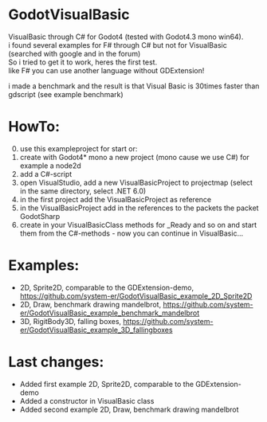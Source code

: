 # GodotVisualBasic    
VisualBasic through C# for Godot4 (tested with Godot4.3 mono win64).   
i found several examples for F# through C# but not for VisualBasic (searched with google and in the forum)    
So i tried to get it to work, heres the first test.     
like F# you can use another language without GDExtension!    

i made a benchmark and the result is that Visual Basic is 30times faster than gdscript (see example benchmark)    


# HowTo:    
0. use this exampleproject for start or:    
1. create with Godot4* mono a new project (mono cause we use C#) for example a node2d    
2. add a C#-script
3. open VisualStudio, add a new VisualBasicProject to projectmap (select in the same directory, select .NET 6.0)
4. in the first project add the VisualBasicProject as reference
5. in the VisualBasicProject add in the references to the packets the packet GodotSharp
6. create in your VisualBasicClass methods for _Ready and so on and start them from the C#-methods - now you can continue in VisualBasic...    


# Examples:   
- 2D, Sprite2D, comparable to the GDExtension-demo, https://github.com/system-er/GodotVisualBasic_example_2D_Sprite2D
- 2D, Draw, benchmark drawing mandelbrot, https://github.com/system-er/GodotVisualBasic_example_benchmark_mandelbrot
- 3D, RigitBody3D, falling boxes, https://github.com/system-er/GodotVisualBasic_example_3D_fallingboxes
    

  
# Last changes:    
- Added first example 2D, Sprite2D, comparable to the GDExtension-demo
- Added a constructor in VisualBasic class
- Added second example 2D, Draw, benchmark drawing mandelbrot
  
  

  
